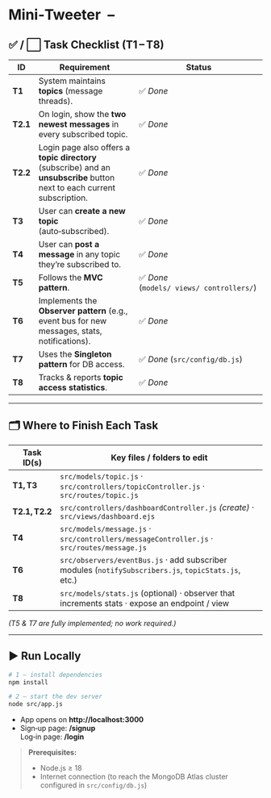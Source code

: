 # Mini‑Tweeter &nbsp;–&nbsp;

## ✅ / ⬜ Task Checklist (T1 – T8)

| ID       | Requirement                                                                                                               | Status                                    |
| -------- | ------------------------------------------------------------------------------------------------------------------------- | ----------------------------------------- |
| **T1**   | System maintains **topics** (message threads).                                                                            | ✅ _Done_                                 |
| **T2.1** | On login, show the **two newest messages** in every subscribed topic.                                                     | ✅ _Done_                                |
| **T2.2** | Login page also offers a **topic directory** (subscribe) and an **unsubscribe** button next to each current subscription. | ✅ _Done_                                 |
| **T3**   | User can **create a new topic** (auto‑subscribed).                                                                        | ✅ _Done_                                 |
| **T4**   | User can **post a message** in any topic they’re subscribed to.                                                           | ✅ _Done_                                 |
| **T5**   | Follows the **MVC pattern**.                                                                                              | ✅ _Done_ (`models/ views/ controllers/`) |
| **T6**   | Implements the **Observer pattern** (e.g., event bus for new messages, stats, notifications).                             | ✅ _Done_                                 |
| **T7**   | Uses the **Singleton pattern** for DB access.                                                                             | ✅ _Done_ (`src/config/db.js`)            |
| **T8**   | Tracks & reports **topic access statistics**.                                                                             | ✅ _Done_                                 |

---

## 🗂️ Where to Finish Each Task

| Task ID(s)     | Key files / folders to edit                                                                          |
| -------------- | ---------------------------------------------------------------------------------------------------- |
| **T1, T3**     | `src/models/topic.js` · `src/controllers/topicController.js` · `src/routes/topic.js`                 |
| **T2.1, T2.2** | `src/controllers/dashboardController.js` _(create)_ · `src/views/dashboard.ejs`                      |
| **T4**         | `src/models/message.js` · `src/controllers/messageController.js` · `src/routes/message.js`           |
| **T6**         | `src/observers/eventBus.js` · add subscriber modules (`notifySubscribers.js`, `topicStats.js`, etc.) |
| **T8**         | `src/models/stats.js` (optional) · observer that increments stats · expose an endpoint / view        |

_(T5 & T7 are fully implemented; no work required.)_

---

## ▶️ Run Locally

```bash
# 1 – install dependencies
npm install

# 2 – start the dev server
node src/app.js
```

- App opens on **http://localhost:3000**
- Sign‑up page: **/signup**  
  Log‑in page: **/login**

> **Prerequisites:**
>
> - Node.js ≥ 18
> - Internet connection (to reach the MongoDB Atlas cluster configured in `src/config/db.js`)
